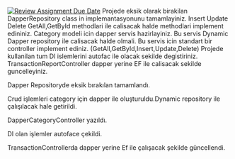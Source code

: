 [![Review Assignment Due Date](https://classroom.github.com/assets/deadline-readme-button-24ddc0f5d75046c5622901739e7c5dd533143b0c8e959d652212380cedb1ea36.svg)](https://classroom.github.com/a/EtuTo9DT)
Projede eksik olarak birakilan DapperRepository class in implemantasyonunu tamamlayiniz. 
Insert Update Delete GetAll,GetById methodlari ile calisacak halde methodlari implement edininiz. 
Category modeli icin dapper servis hazirlayiniz. Bu servis Dynamic Dapper repository ile calisacak halde olmali. 
Bu servis icin standart bir controller implement ediniz.  (GetAll,GetById,Insert,Update,Delete)
Projede kullanilan tum DI islemlerini autofac ile olacak sekilde degistiriniz. 
TransactionReportController dapper yerine EF ile calisacak sekilde guncelleyiniz. 


Dapper Repositoryde eksik bırakılan tamamlandı.

Crud işlemleri category için dapper ile oluşturuldu.Dynamic repository ile çalışılacak hale getirildi.

DapperCategoryController yazıldı.

DI olan işlemler autoface çekildi.

TransactionControllerda dapper yerine Ef ile çalışacak şekilde güncellendi.
